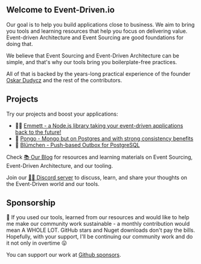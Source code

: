 ## Welcome to Event-Driven.io

Our goal is to help you build applications close to business. We aim to bring you tools and learning resources that help you focus on delivering value. Event-driven Architecture and Event Sourcing are good foundations for doing that. 

We believe that Event Sourcing and Event-Driven Architecture can be simple, and that's why our tools bring you boilerplate-free practices.

All of that is backed by the years-long practical experience of the founder [Oskar Dudycz](https://github.com/oskardudycz/) and the rest of the contributors.

## Projects

Try our projects and boost your applications: 

- 👨‍🔬 [Emmett - a Node.js library taking your event-driven applications back to the future!](https://github.com/event-driven-io/emmett/)
- 🐶 [Pongo - Mongo but on Postgres and with strong consistency benefits](https://github.com/event-driven-io/Pongo/)
- 🐘 [Blümchen - Push-based Outbox for PostgreSQL](https://github.com/event-driven-io/Blumchen)

Check [📚 Our Blog](https://event-driven.io/) for resources and learning materials on Event Sourcing, Event-Driven Architecture, and our tooling.

Join our [🧑‍💻 Discord server](https://discord.gg/fTpqUTMmVa) to discuss, learn, and share your thoughts on the Event-Driven world and our tools.

## Sponsorship

🙏 If you used our tools, learned from our resources and would like to help me make our community work sustainable - a monthly contribution would mean A WHOLE LOT. GitHub stars and Nuget downloads don't pay the bills. Hopefully, with your support, I'll be continuing our community work and do it not only in overtime 😛

You can support our work at [Github sponsors](https://github.com/sponsors/oskardudycz).
